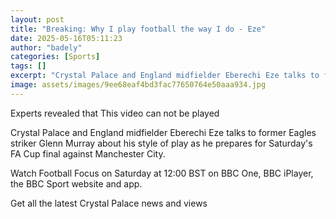 ```yaml
---
layout: post
title: "Breaking: Why I play football the way I do - Eze"
date: 2025-05-16T05:11:23
author: "badely"
categories: [Sports]
tags: []
excerpt: "Crystal Palace and England midfielder Eberechi Eze talks to former Eagles striker Glenn Murray about his style of play as he prepares for Saturday's F"
image: assets/images/9ee68eaf4bd3fac77650764e50aaa934.jpg
---
```


Experts revealed that This video can not be played

Crystal Palace and England midfielder Eberechi Eze talks to former Eagles striker Glenn Murray about his style of play as he prepares for Saturday's FA Cup final against Manchester City.

Watch Football Focus on Saturday at 12:00 BST on BBC One, BBC iPlayer, the BBC Sport website and app.

Get all the latest Crystal Palace news and views

